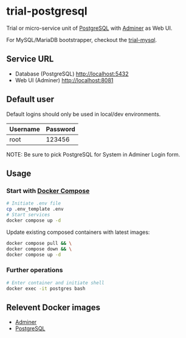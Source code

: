 # trial-postgresql

Trial or micro-service unit of [PostgreSQL](https://www.postgresql.org/docs/) with [Adminer](https://www.adminer.org/) as Web UI.

For MySQL/MariaDB bootstrapper, checkout the [trial-mysql](https://github.com/kamaslau/trial-mysql).

## Service URL

- Database (PostgreSQL) [http://localhost:5432](http://localhost:5432)
- Web UI (Adminer) [http://localhost:8081](http://localhost:8081)

## Default user

Default logins should only be used in local/dev environments.

| Username | Password |
| -------- | -------- |
| root     | 123456   |

NOTE: Be sure to pick PostgreSQL for System in Adminer Login form.

## Usage

### Start with [Docker Compose](https://docs.docker.com/compose/)

```bash
# Initiate .env file
cp .env_template .env
# Start services
docker compose up -d
```

Update existing composed containers with latest images:

```bash
docker compose pull && \
docker compose down && \
docker compose up -d
```

### Further operations

```bash
# Enter container and initiate shell
docker exec -it postgres bash
```

## Relevent Docker images

- [Adminer](https://hub.docker.com/_/adminer)
- [PostgreSQL](https://hub.docker.com/_/postgres)
